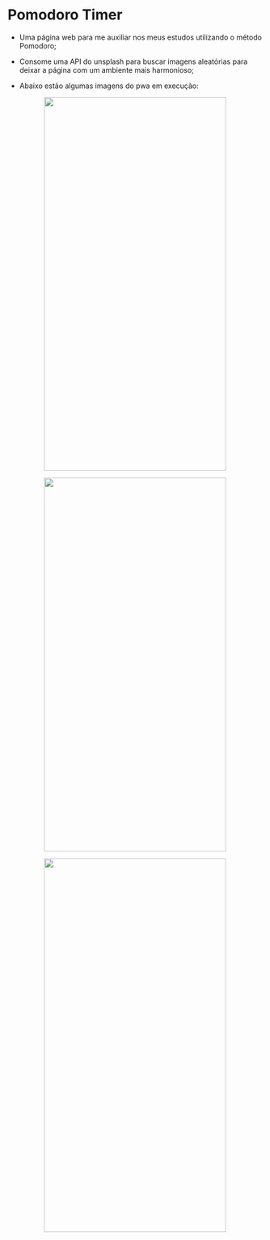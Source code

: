 # Pomodoro Timer

- Uma página web para me auxiliar nos meus estudos utilizando o método Pomodoro;

- Consome uma API do unsplash para buscar imagens aleatórias para deixar a página com um ambiente mais harmonioso;

- Abaixo estão algumas imagens do pwa em execução:

<p align="center">
    <img src="https://user-images.githubusercontent.com/43917038/156179881-919a3495-d540-4abe-9544-5f96cc404e8c.jpeg" width="360" height="740">
</p>


<p align="center">
    <img src="https://user-images.githubusercontent.com/43917038/156180111-34e7e45c-9a37-49a6-8170-b9bce75bb732.jpeg" width="360" height="740">
</p>

<p align="center">
    <img src="https://user-images.githubusercontent.com/43917038/156180222-64efa8ed-e438-4ff0-977e-ca09f757d8f6.jpeg" width="360" height="740">
</p>
